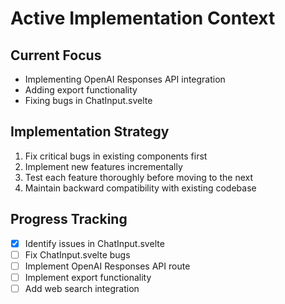 # Active Implementation Context

## Current Focus

- Implementing OpenAI Responses API integration
- Adding export functionality
- Fixing bugs in ChatInput.svelte

## Implementation Strategy

1. Fix critical bugs in existing components first
2. Implement new features incrementally
3. Test each feature thoroughly before moving to the next
4. Maintain backward compatibility with existing codebase

## Progress Tracking

- [x] Identify issues in ChatInput.svelte
- [ ] Fix ChatInput.svelte bugs
- [ ] Implement OpenAI Responses API route
- [ ] Implement export functionality
- [ ] Add web search integration
